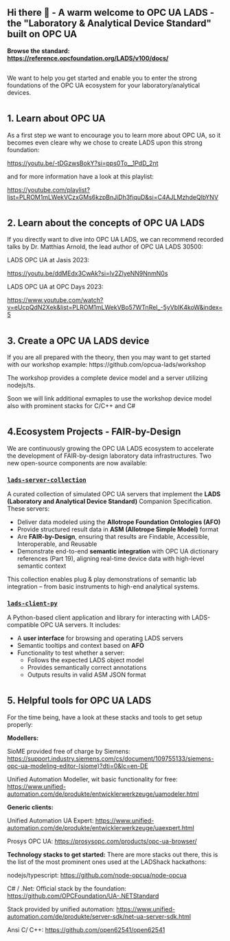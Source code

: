 ## Hi there 👋  - A warm welcome to OPC UA LADS - the "Laboratory & Analytical Device Standard" built on OPC UA
<b>Browse the standard: https://reference.opcfoundation.org/LADS/v100/docs/</b>
## 

We want to help you get started and enable you to enter the strong foundations of the OPC UA ecosystem for your laboratory/analytical devices.

#
<h2>1. Learn about OPC UA</h2>
As a first step we want to encourage you to learn more about OPC UA, so it becomes even cleare why we chose to create LADS upon this strong foundation:

https://youtu.be/-tDGzwsBokY?si=pps0To__1PdD_2nt

and for more information have a look at this playlist:

https://youtube.com/playlist?list=PLROM1mLWekVCzxGMs6kzpBnJiDh3fiquD&si=C4AJLMzhdeQlbYNV

#
<h2>2. Learn about the concepts of OPC UA LADS</h2>
If you directly want to dive into OPC UA LADS, we can recommend recorded talks by Dr. Matthias Arnold, the lead author of OPC UA LADS 30500:

LADS OPC UA at Jasis 2023:

https://youtu.be/ddMEdx3CwAk?si=lv2ZlyeNN9NnmN0s

LADS OPC UA at OPC Days 2023:

https://www.youtube.com/watch?v=eUcpQdN2Xek&list=PLROM1mLWekVBo57WTnReI_-5yVbIK4koW&index=5

#
<h2>3. Create a OPC UA LADS device</h2>
If you are all prepared with the theory, then you may want to get started with our workshop example:
https://github.com/opcua-lads/workshop

The workshop provides a complete device model and a server utilizing nodejs/ts.

Soon we will link additional exmaples to use the workshop device model also with prominent stacks for C/C++ and C#

#
<h2>4.Ecosystem Projects - FAIR-by-Design</h2>
We are continuously growing the OPC UA LADS ecosystem to accelerate the development of FAIR-by-design laboratory data infrastructures. Two new open-source components are now available:

### [`lads-server-collection`](https://github.com/opcua-lads/lads-server-collection)
A curated collection of simulated OPC UA servers that implement the **LADS (Laboratory and Analytical Device Standard)** Companion Specification. These servers:

- Deliver data modeled using the **Allotrope Foundation Ontologies (AFO)**  
- Provide structured result data in **ASM (Allotrope Simple Model)** format  
- Are **FAIR-by-Design**, ensuring that results are Findable, Accessible, Interoperable, and Reusable  
- Demonstrate end-to-end **semantic integration** with OPC UA dictionary references (Part 19), aligning real-time device data with high-level semantic context

This collection enables plug & play demonstrations of semantic lab integration – from basic instruments to high-end analytical systems.

### [`lads-client-py`](https://github.com/opcua-lads/lads-client-py)
A Python-based client application and library for interacting with LADS-compatible OPC UA servers. It includes:

- A **user interface** for browsing and operating LADS servers
- Semantic tooltips and context based on **AFO**
- Functionality to test whether a server:
  - Follows the expected LADS object model
  - Provides semantically correct annotations
  - Outputs results in valid ASM JSON format


#
<h2>5. Helpful tools for OPC UA LADS</h2>
For the time being, have a look at these stacks and tools to get setup properly:

<b>Modellers:</b>

SioME provided free of charge by Siemens:
https://support.industry.siemens.com/cs/document/109755133/siemens-opc-ua-modeling-editor-(siome)?dti=0&lc=en-DE

Unified Automation Modeller, wit basic functionality for free:
https://www.unified-automation.com/de/produkte/entwicklerwerkzeuge/uamodeler.html

<b>Generic clients:</b>

Unified Automation UA Expert:
https://www.unified-automation.com/de/produkte/entwicklerwerkzeuge/uaexpert.html

Prosys OPC UA:
https://prosysopc.com/products/opc-ua-browser/

<b>Technology stacks to get started:</b>
There are more stacks out there, this is the list of the most prominent ones used at the LADShack hackathons:

nodejs/typescript:
https://github.com/node-opcua/node-opcua

C# / .Net:
Official stack by the foundation: https://github.com/OPCFoundation/UA-.NETStandard

Stack provided by unified automation: https://www.unified-automation.com/de/produkte/server-sdk/net-ua-server-sdk.html

Ansi C/ C++:
https://github.com/open62541/open62541


